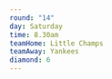 ```yaml
---
round: "14"
day: Saturday
time: 8.30am
teamHome: Little Champs
teamAway: Yankees
diamond: 6
---
```

